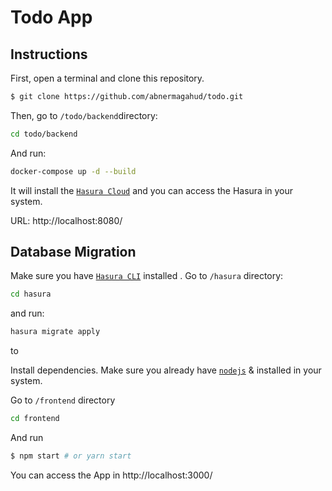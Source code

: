 
# Todo App


## Instructions

First, open a terminal and clone this repository.
```bash
$ git clone https://github.com/abnermagahud/todo.git
```
Then, go to `/todo/backend`directory: 
 ```bash
cd todo/backend
```
And run: 
```bash
docker-compose up -d --build
```

It will install the [`Hasura Cloud`](https://hasura.io/) and you can access the Hasura in your system.

URL: http://localhost:8080/

## Database Migration

Make sure you have [`Hasura CLI`](https://hasura.io/docs/latest/graphql/core/hasura-cli/install-hasura-cli.html#install-hasura-cli) installed .
 Go to `/hasura` directory:
```bash
cd hasura
```
and run:

```bash
hasura migrate apply 
```
to 

Install dependencies. Make sure you already have [`nodejs`](https://nodejs.org/en/) & installed in your system.

Go to `/frontend` directory 
```bash
cd frontend
```
And run
```bash
$ npm start # or yarn start
```


You can access the App in http://localhost:3000/